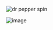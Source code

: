 ![dr pepper spin](https://github.com/kiitruss/kiitruss/assets/152367856/933e900a-202b-49ef-9b66-97021a0862da)


![image](https://github.com/kiitruss/kiitruss/assets/152367856/3bc16169-6149-492f-a762-b65f7d39140b)
